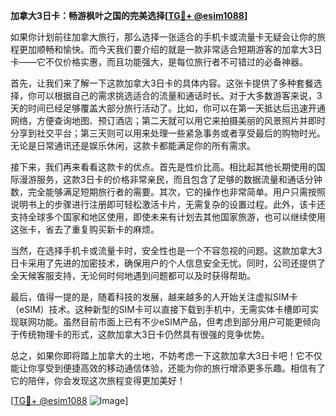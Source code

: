 **加拿大3日卡：畅游枫叶之国的完美选择[[TG💪+ @esim1088](https://t.me/s/esim1088)]**

如果你计划前往加拿大旅行，那么选择一张适合的手机卡或流量卡无疑会让你的旅程更加顺畅和愉快。而今天我们要介绍的就是一款非常适合短期游客的加拿大3日卡——它不仅价格实惠，而且功能强大，是每位旅行者不可错过的必备神器。

首先，让我们来了解一下这款加拿大3日卡的具体内容。这张卡提供了多种套餐选择，你可以根据自己的需求挑选适合的流量和通话时长。对于大多数游客来说，3天的时间已经足够覆盖大部分旅行活动了。比如，你可以在第一天抵达后迅速开通网络，方便查询地图、预订酒店；第二天就可以用它来拍摄美丽的风景照片并即时分享到社交平台；第三天则可以用来处理一些紧急事务或者享受最后的购物时光。无论是日常通讯还是娱乐休闲，这款卡都能满足你的所有需求。

接下来，我们再来看看这款卡的优点。首先是性价比高。相比起其他长期使用的国际漫游服务，这款3日卡的价格非常亲民，而且包含了足够的数据流量和通话分钟数，完全能够满足短期旅行者的需要。其次，它的操作也非常简单。用户只需按照说明书上的步骤进行注册即可轻松激活卡片，无需复杂的设置过程。此外，该卡还支持全球多个国家和地区使用，即使未来有计划去其他国家旅游，也可以继续使用这张卡，省去了重复购买新卡的麻烦。

当然，在选择手机卡或流量卡时，安全性也是一个不容忽视的问题。这款加拿大3日卡采用了先进的加密技术，确保用户的个人信息安全无忧。同时，公司还提供了全天候客服支持，无论何时何地遇到问题都可以及时获得帮助。

最后，值得一提的是，随着科技的发展，越来越多的人开始关注虚拟SIM卡（eSIM）技术。这种新型的SIM卡可以直接下载到手机中，无需实体卡槽即可实现联网功能。虽然目前市面上已有不少eSIM产品，但考虑到部分用户可能更倾向于传统物理卡的形式，这款加拿大3日卡仍然具有很强的竞争优势。

总之，如果你即将踏上加拿大的土地，不妨考虑一下这款加拿大3日卡吧！它不仅能让你享受到便捷高效的移动通信体验，还能为你的旅行增添更多乐趣。相信有了它的陪伴，你会发现这次旅程变得更加美好！

[[TG💪+ @esim1088](https://t.me/s/esim1088) ![Image](https://i.postimg.cc/4NQfJmqS/Snipaste-2025-05-13-00-14-12.png)]